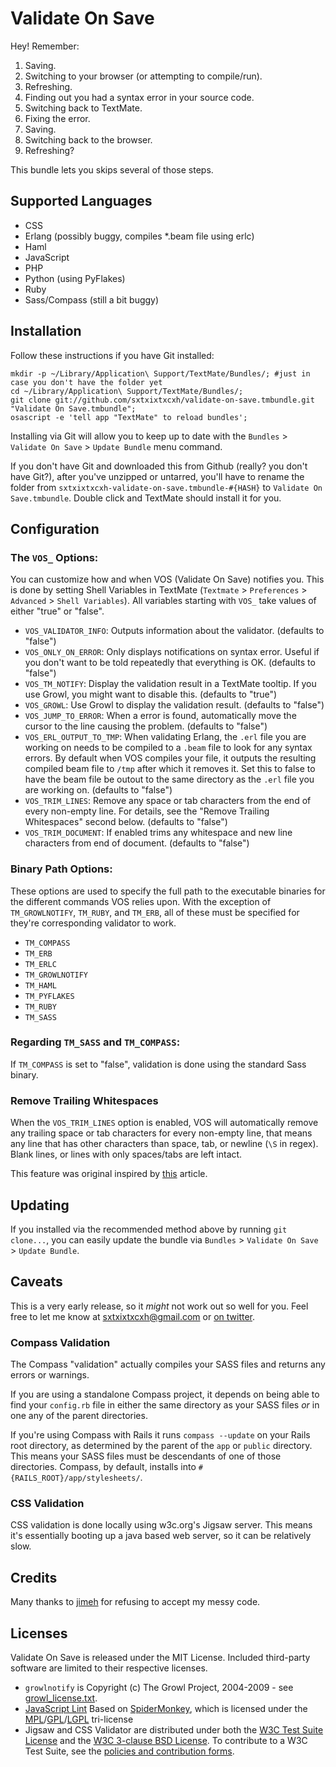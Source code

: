 Validate On Save
================

Hey! Remember:

  1. Saving.
  2. Switching to your browser (or attempting to compile/run).
  3. Refreshing.
  4. Finding out you had a syntax error in your source code.
  5. Switching back to TextMate.
  6. Fixing the error.
  7. Saving.
  8. Switching back to the browser.
  9. Refreshing?

This bundle lets you skips several of those steps.


Supported Languages
-------------------

  * CSS
  * Erlang (possibly buggy, compiles *.beam file using erlc)
  * Haml
  * JavaScript
  * PHP
  * Python (using PyFlakes)
  * Ruby
  * Sass/Compass (still a bit buggy)


Installation
------------

Follow these instructions if you have Git installed:
    
    mkdir -p ~/Library/Application\ Support/TextMate/Bundles/; #just in case you don't have the folder yet
    cd ~/Library/Application\ Support/TextMate/Bundles/;
    git clone git://github.com/sxtxixtxcxh/validate-on-save.tmbundle.git "Validate On Save.tmbundle";
    osascript -e 'tell app "TextMate" to reload bundles';
    
Installing via Git will allow you to keep up to date with the `Bundles` > `Validate On Save` > `Update Bundle` menu command.

If you don't have Git and downloaded this from Github (really? you don't have Git?), after you've unzipped or untarred, you'll have to rename the folder from `sxtxixtxcxh-validate-on-save.tmbundle-#{HASH}` to `Validate On Save.tmbundle`. Double click and TextMate should install it for you.


Configuration
-------------

### The `VOS_` Options:

You can customize how and when VOS (Validate On Save) notifies you. This is done by setting Shell Variables in TextMate (`Textmate` > `Preferences` > `Advanced` > `Shell Variables`). All variables starting with `VOS_` take values of either "true" or "false".

  * `VOS_VALIDATOR_INFO`: Outputs information about the validator. (defaults to "false")
  * `VOS_ONLY_ON_ERROR`: Only displays notifications on syntax error. Useful if you don't want to be told repeatedly that everything is OK. (defaults to "false")
  * `VOS_TM_NOTIFY`: Display the validation result in a TextMate tooltip. If you use Growl, you might want to disable this. (defaults to "true")
  * `VOS_GROWL`: Use Growl to display the validation result. (defaults to "false")
  * `VOS_JUMP_TO_ERROR`: When a error is found, automatically move the cursor to the line causing the problem. (defaults to "false")
  * `VOS_ERL_OUTPUT_TO_TMP`: When validating Erlang, the `.erl` file you are working on needs to be compiled to a `.beam` file to look for any syntax errors. By default when VOS compiles your file, it outputs the resulting compiled beam file to `/tmp` after which it removes it. Set this to false to have the beam file be outout to the same directory as the `.erl` file you are working on. (defaults to "false")
  * `VOS_TRIM_LINES`: Remove any space or tab characters from the end of every non-empty line. For details, see the "Remove Trailing Whitespaces" second below. (defaults to "false")
  * `VOS_TRIM_DOCUMENT`: If enabled trims any whitespace and new line characters from end of document. (defaults to "false")
  
### Binary Path Options:

These options are used to specify the full path to the executable binaries for the different commands VOS relies upon. With the exception of `TM_GROWLNOTIFY`, `TM_RUBY`, and `TM_ERB`, all of these must be specified for they're corresponding validator to work.

  * `TM_COMPASS`
  * `TM_ERB`
  * `TM_ERLC`
  * `TM_GROWLNOTIFY`
  * `TM_HAML`
  * `TM_PYFLAKES`
  * `TM_RUBY`
  * `TM_SASS`

### Regarding `TM_SASS` and `TM_COMPASS`:

If `TM_COMPASS` is set to "false", validation is done using the standard Sass binary.

### Remove Trailing Whitespaces

When the `VOS_TRIM_LINES` option is enabled, VOS will automatically remove any trailing space or tab characters for every non-empty line, that means any line that has other characters than space, tab, or newline (`\S` in regex). Blank lines, or lines with only spaces/tabs are left intact.

This feature was original inspired by [this][ch] article.


Updating
--------

If you installed via the recommended method above by running `git clone...`, you can easily update the bundle via `Bundles` > `Validate On Save` > `Update Bundle`.


Caveats
-------

This is a very early release, so it *might* not work out so well for you. Feel free to let me know at [sxtxixtxcxh@gmail.com][1] or [on twitter][2].

[1]: mailto:sxtxixtxcxh@gmail.com
[2]: http://twitter.com/sxtxixtxcxh

### Compass Validation

The Compass "validation" actually compiles your SASS files and returns any errors or warnings.

If you are using a standalone Compass project, it depends on being able to find your `config.rb` file in either the same directory as your SASS files *or* in one any of the parent directories.

If you're using Compass with Rails it runs `compass --update` on your Rails root directory, as determined by the parent of the `app` or `public` directory. This means your SASS files must be descendants of one of those directories. Compass, by default, installs into `#{RAILS_ROOT}/app/stylesheets/`.

### CSS Validation

CSS validation is done locally using w3c.org's Jigsaw server. This means it's essentially booting up a java based web server, so it can be relatively slow.

Credits
-------

Many thanks to [jimeh](http://github.com/jimeh/) for refusing to accept my messy code.

Licenses
--------

Validate On Save is released under the MIT License. Included third-party software are limited to their respective licenses.

  * `growlnotify` is Copyright (c) The Growl Project, 2004-2009 - see [growl_license.txt][growl].
  * [JavaScript Lint][lint] Based on [SpiderMonkey][smonk], which is licensed under the [MPL][mpl]/[GPL][gpl]/[LGPL][lgpl] tri-license
  * Jigsaw and CSS Validator are distributed under both the [W3C Test Suite License][test] and the [W3C 3-clause BSD License][bsd]. To contribute to a W3C Test Suite, see the [policies and contribution forms][policy].

[growl]:  http://github.com/sxtxixtxcxh/validate-on-save.tmbundle/blob/master/Support/bin/growl_license.txt
[lint]:   http://www.jslint.com/
[smonk]:  http://www.mozilla.org/js/spidermonkey/
[mpl]:    http://www.mozilla.org/MPL/MPL-1.1.html
[gpl]:    http://www.gnu.org/copyleft/gpl.html
[lgpl]:   http://www.gnu.org/licenses/lgpl.html
[test]:   http://www.w3.org/Consortium/Legal/2008/04-testsuite-license
[bsd]:    http://www.w3.org/Consortium/Legal/2008/03-bsd-license
[policy]: http://www.w3.org/2004/10/27-testcases
[ch]:     http://www.codinghorror.com/blog/archives/001310.html
